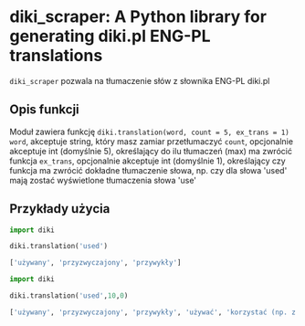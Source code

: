 # diki_scraper: A Python library for generating diki.pl ENG-PL translations

`diki_scraper` pozwala na tłumaczenie słów z słownika ENG-PL diki.pl




## Opis funkcji

Moduł zawiera funkcję `diki.translation(word, count = 5, ex_trans = 1)`
`word`, akceptuje string, który masz zamiar przetłumaczyć
`count`, opcjonalnie akceptuje int (domyślnie 5), określający do ilu tłumaczeń (max) ma zwrócić funkcja 
`ex_trans`, opcjonalnie akceptuje int (domyślnie 1), określający czy funkcja ma zwrócić dokładne tłumaczenie słowa, np. czy dla słowa 'used' mają zostać wyświetlone tłumaczenia słowa 'use'


## Przykłady użycia



```python
import diki

diki.translation('used')
```

```python
['używany', 'przyzwyczajony', 'przywykły']
```

```python
import diki

diki.translation('used',10,0)
```

```python
['używany', 'przyzwyczajony', 'przywykły', 'używać', 'korzystać (np. z telefonu, toalety)', 'zużywać', 'wykorzystywać (np. kogoś do swoich celów)', 'używać (w mowie lub w piśmie)', 'używać', 'wykorzystywać (np. przewagę)']
```




